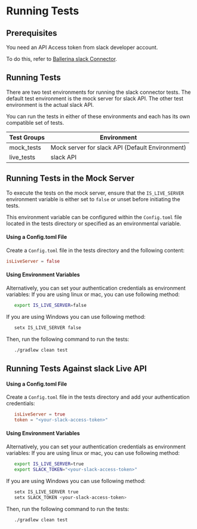 # Running Tests

## Prerequisites
You need an API Access token from slack developer account.

To do this, refer to [Ballerina slack Connector](`https://github.com/ballerina-platform/module-ballerinax-slack/blob/main/ballerina/README.md`).

## Running Tests

There are two test environments for running the slack connector tests. The default test environment is the mock server for slack API. The other test environment is the actual slack API.

You can run the tests in either of these environments and each has its own compatible set of tests.

 Test Groups | Environment
-------------|---------------------------------------------------
 mock_tests  | Mock server for slack API (Default Environment)
 live_tests  | slack API

## Running Tests in the Mock Server

To execute the tests on the mock server, ensure that the `IS_LIVE_SERVER` environment variable is either set to `false` or unset before initiating the tests.

This environment variable can be configured within the `Config.toml` file located in the tests directory or specified as an environmental variable.

#### Using a Config.toml File

Create a `Config.toml` file in the tests directory and the following content:

```toml
isLiveServer = false
```

#### Using Environment Variables

Alternatively, you can set your authentication credentials as environment variables:
If you are using linux or mac, you can use following method:
```bash
   export IS_LIVE_SERVER=false
```
If you are using Windows you can use following method:
```bash
   setx IS_LIVE_SERVER false
```
Then, run the following command to run the tests:

```bash
   ./gradlew clean test
```

## Running Tests Against slack Live API

#### Using a Config.toml File

Create a `Config.toml` file in the tests directory and add your authentication credentials:

```toml
   isLiveServer = true
   token = "<your-slack-access-token>"
```

#### Using Environment Variables

Alternatively, you can set your authentication credentials as environment variables:
If you are using linux or mac, you can use following method:
```bash
   export IS_LIVE_SERVER=true
   export SLACK_TOKEN="<your-slack-access-token>"
```

If you are using Windows you can use following method:
```bash
   setx IS_LIVE_SERVER true
   setx SLACK_TOKEN <your-slack-access-token>
```
Then, run the following command to run the tests:

```bash
   ./gradlew clean test
```